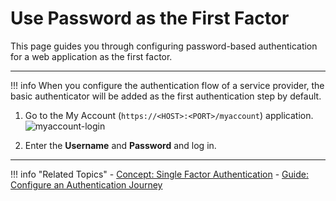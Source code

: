 # Use Password as the First Factor


This page guides you through configuring password-based authentication for a web application as the first factor.

----

!!! info
    When you configure the authentication flow of a service provider, the basic authenticator will be added as the first authentication step by default.

1. Go to the My Account (`https://<HOST>:<PORT>/myaccount`) application.
![myaccount-login](/assets/img/fragments/myaccount-login.png)

2. Enter the **Username** and **Password** and log in.

----

!!! info "Related Topics"
    - [Concept: Single Factor Authentication](../../../references/concepts/authentication/intro-authentication#single-factor-authentication)
    - [Guide: Configure an Authentication Journey](../configure-authentication-journey)
    <!--- - [Demo: Multi-Factor Authentication](../../../quickstarts/mfa-sample) -->
 
